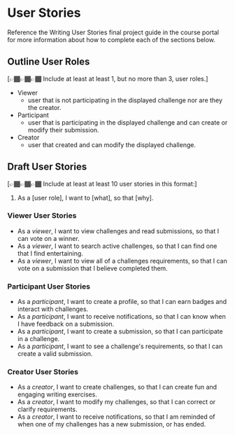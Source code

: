# User Stories

Reference the Writing User Stories final project guide in the course portal for more information about how to complete each of the sections below.

## Outline User Roles

[👉🏾👉🏾👉🏾 Include at least at least 1, but no more than 3, user roles.]

- Viewer
    - user that is not participating in the displayed challenge nor are they the creator.
- Participant
    - user that is participating in the displayed challenge and can create or modify their submission.
- Creator
    - user that created and can modify the displayed challenge.

## Draft User Stories

[👉🏾👉🏾👉🏾 Include at least at least 10 user stories in this format:]

1. As a [user role], I want to [what], so that [why].

### Viewer User Stories
- As a *viewer*, I want to view challenges and read submissions, so that I can vote on a winner.
- As a *viewer*, I want to search active challenges, so that I can find one that I find entertaining.
- As a *viewer*, I want to view all of a challenges requirements, so that I can vote on a submission that I believe completed them.

### Participant User Stories
- As a *participant*, I want to create a profile, so that I can earn badges and interact with challenges.
- As a *participant*, I want to receive notifications, so that I can know when I have feedback on a submission.
- As a *participant*, I want to create a submission, so that I can participate in a challenge.
- As a *participant*, I want to see a challenge's requirements, so that I can create a valid submission.

### Creator User Stories
- As a *creator*, I want to create challenges, so that I can create fun and engaging writing exercises.
- As a *creator*, I want to modify my challenges, so that I can correct or clarify requirements.
- As a *creator*, I want to receive notifications, so that I am reminded of when one of my challenges has a new submission, or has ended.